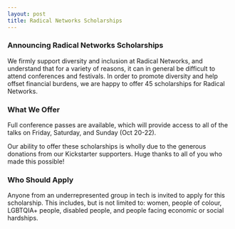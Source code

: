 ```yaml
---
layout: post
title: Radical Networks Scholarships
---
```

<h3>Announcing Radical Networks Scholarships</h3>

<p>We firmly support diversity and inclusion at Radical Networks, and understand that for a variety of reasons, it can in general be difficult to attend conferences and festivals. In order to promote diversity and help offset financial burdens, we are happy to offer 45 scholarships for Radical Networks.</p>

<h3>What We Offer</h3>
<p>Full conference passes are available, which will provide access to all of the talks on Friday, Saturday, and Sunday (Oct 20-22).

<p>Our ability to offer these scholarships is wholly due to the generous donations from our Kickstarter supporters. Huge thanks to all of you who made this possible!</p>

<h3>Who Should Apply</h3>
<p>Anyone from an underrepresented group in tech is invited to apply for this scholarship. This includes, but is not limited to: women, people of colour, LGBTQIA+ people, disabled people, and people facing economic or social hardships.</p>